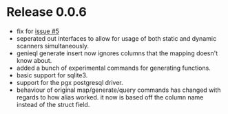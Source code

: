 # Release 0.0.6
- fix for [issue #5](https://github.com/james-lawrence/genieql/issues/5)
- seperated out interfaces to allow for usage of both static and dynamic scanners
simultaneously.
- genieql generate insert now ignores columns that the mapping doesn't know about.
- added a bunch of experimental commands for generating functions.
- basic support for sqlite3.
- support for the pgx postgresql driver.
- behaviour of original map/generate/query commands has changed with regards to how alias worked.
  it now is based off the column name instead of the struct field.
